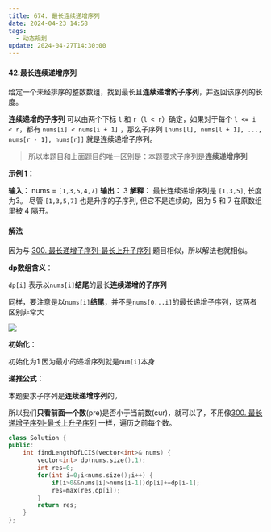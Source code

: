 ```yaml
---
title: 674. 最长连续递增序列
date: 2024-04-23 14:58
tags:
  - 动态规划
update: 2024-04-27T14:30:00
---
```

#### 42.最长连续递增序列

给定一个未经排序的整数数组，找到最长且**连续递增的子序列**，并返回该序列的长度。

**连续递增的子序列** 可以由两个下标 `l` 和 `r`（`l < r`）确定，如果对于每个 `l <= i < r`，都有 `nums[i] < nums[i + 1]` ，那么子序列 `[nums[l], nums[l + 1], ..., nums[r - 1], nums[r]]` 就是连续递增子序列。

>所以本题目和上面题目的唯一区别是：本题要求子序列是**连续递增序列**

**示例 1：**

**输入：** nums = `[1,3,5,4,7]`
**输出：** 3
**解释：** 最长连续递增序列是 `[1,3,5]`, 长度为3。
尽管 `[1,3,5,7]` 也是升序的子序列, 但它不是连续的，因为 5 和 7 在原数组里被 4 隔开。

#### 解法

因为与 [300. 最长递增子序列-最长上升子序列](_posts/计算机科学基础/leetcode刷题/动态规划/300.%20最长递增子序列-最长上升子序列) 题目相似，所以解法也就相似。

**dp数组含义**：

`dp[i]` 表示以`nums[i]`**结尾**的最长**连续递增的子序列**

同样，要注意是以`nums[i]`**结尾**，并不是`nums[0...i]`的最长递增子序列，这两者区别非常大

![](images/posts/SmartSelect_20240428_165614_Samsung%20Notes%201.jpg)

**初始化**：

初始化为1 因为最小的递增序列就是`num[i]`本身

**递推公式**：

本题要求子序列是**连续递增序列**的。

所以我们**只看前面一个数**(pre)是否小于当前数(cur)，就可以了，不用像[300. 最长递增子序列-最长上升子序列](_posts/计算机科学基础/leetcode刷题/动态规划/300.%20最长递增子序列-最长上升子序列) 一样，遍历之前每个数。

```cpp
class Solution {
public:
    int findLengthOfLCIS(vector<int>& nums) {
        vector<int> dp(nums.size(),1);
        int res=0;
        for(int i=0;i<nums.size();i++) {
            if(i>0&&nums[i]>nums[i-1])dp[i]+=dp[i-1];
            res=max(res,dp[i]);
        }
        return res;
    }
};
```
